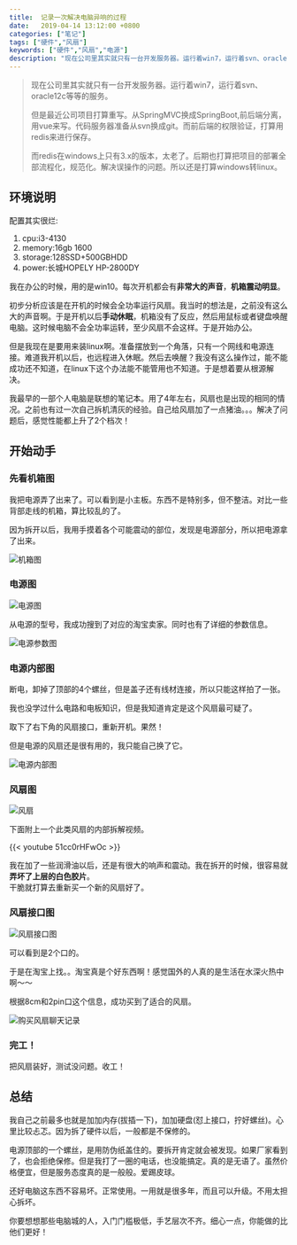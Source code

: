 ```yaml
---
title:  记录一次解决电脑异响的过程
date:   2019-04-14 13:12:00 +0800
categories: ["笔记"]
tags: ["硬件","风扇"]
keywords: ["硬件","风扇","电源"]
description: "现在公司里其实就只有一台开发服务器。运行着win7，运行着svn、oracle12c等等的服务。但是最近公司项目打算重写。从SpringMVC换成SpringBoot,前后端分离，用vue来写。代码服务器准备从svn换成git。而前后端的权限验证，打算用redis来进行保存。而redis在windows上只有3.x的版本，太老了。后期也打算把项目的部署全部流程化，规范化。解决误操作的问题。所以还是打算windows转linux"
---
```



> 现在公司里其实就只有一台开发服务器。运行着win7，运行着svn、oracle12c等等的服务。
> 
> 但是最近公司项目打算重写。从SpringMVC换成SpringBoot,前后端分离，用vue来写。代码服务器准备从svn换成git。而前后端的权限验证，打算用redis来进行保存。
> 
> 而redis在windows上只有3.x的版本，太老了。后期也打算把项目的部署全部流程化，规范化。解决误操作的问题。所以还是打算windows转linux。

## 环境说明

配置其实很烂:

1. cpu:i3-4130
2. memory:16gb 1600
3. storage:128SSD+500GBHDD
4. power:长城HOPELY HP-2800DY

我在办公的时候，用的是win10。每次开机都会有**非常大的声音**，**机箱震动明显**。

初步分析应该是在开机的时候会全功率运行风扇。我当时的想法是，之前没有这么大的声音啊。于是开机以后**手动休眠**，机箱没有了反应，然后用鼠标或者键盘唤醒电脑。这时候电脑不会全功率运转，至少风扇不会这样。于是开始办公。

但是我现在是要用来装linux啊。准备摆放到一个角落，只有一个网线和电源连接。难道我开机以后，也远程进入休眠。然后去唤醒？我没有这么操作过，能不能成功还不知道，在linux下这个办法能不能管用也不知道。于是想着要从根源解决。

我最早的一部个人电脑是联想的笔记本。用了4年左右，风扇也是出现的相同的情况。之前也有过一次自己拆机清灰的经验。自己给风扇加了一点猪油。。。解决了问题后，感觉性能都上升了2个档次！

## 开始动手

### 先看机箱图

我把电源弄了出来了。可以看到是小主板。东西不是特别多，但不整洁。对比一些背部走线的机箱，算比较乱的了。

因为拆开以后，我用手摸着各个可能震动的部位，发现是电源部分，所以把电源拿了出来。

![机箱图](/images/workstation/机箱图.jpg)

### 电源图

![电源图](/images/workstation/电源图.jpg)

从电源的型号，我成功搜到了对应的淘宝卖家。同时也有了详细的参数信息。

![电源参数图](/images/workstation/电源参数图.jpg)

### 电源内部图

断电，卸掉了顶部的4个螺丝，但是盖子还有线材连接，所以只能这样拍了一张。

我也没学过什么电路和电板知识，但是我知道肯定是这个风扇最可疑了。

取下了右下角的风扇接口，重新开机。果然！

但是电源的风扇还是很有用的，我只能自己换了它。

![电源内部图](/images/workstation/电源内部图.jpg)

### 风扇图

![风扇](/images/workstation/风扇.jpg)

下面附上一个此类风扇的内部拆解视频。

{{< youtube 51cc0rHFwOc >}}

我在加了一些润滑油以后，还是有很大的响声和震动。我在拆开的时候，很容易就**弄坏了上层的白色胶片**。  
干脆就打算去重新买一个新的风扇好了。

### 风扇接口图

![风扇接口图](/images/workstation/风扇接口图.jpg)

可以看到是2个口的。

于是在淘宝上找。。淘宝真是个好东西啊！感觉国外的人真的是生活在水深火热中啊～～

根据8cm和2pin口这个信息，成功买到了适合的风扇。

![购买风扇聊天记录](/images/workstation/购买风扇聊天记录.png)

### 完工！

把风扇装好，测试没问题。收工！


## 总结

我自己之前最多也就是加加内存(拔插一下)，加加硬盘(怼上接口，拧好螺丝)。心里比较忐忑。因为拆了硬件以后，一般都是不保修的。

电源顶部的一个螺丝，是用防伪纸盖住的。要拆开肯定就会被发现。如果厂家看到了，也会拒绝保修。但是我打了一圈的电话，也没能搞定。真的是无语了。虽然价格便宜，但是服务态度真的是一般般。爱踢皮球。

还好电脑这东西不容易坏。正常使用。一用就是很多年，而且可以升级。不用太担心拆坏。

你要想想那些电脑城的人，入门门槛极低，手艺层次不齐。细心一点，你能做的比他们更好！






